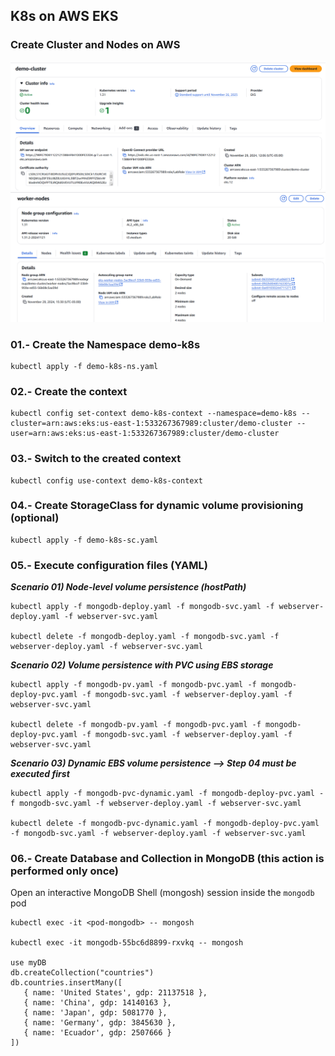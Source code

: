 ## K8s on AWS EKS

### Create Cluster and Nodes on AWS
![Cluster](imgs/01-demo-cluster.png)
![Nodes](imgs/02-worker-nodes.png)

### 01.- Create the Namespace demo-k8s
```
kubectl apply -f demo-k8s-ns.yaml
``` 

### 02.- Create the context
```
kubectl config set-context demo-k8s-context --namespace=demo-k8s --cluster=arn:aws:eks:us-east-1:533267367989:cluster/demo-cluster --user=arn:aws:eks:us-east-1:533267367989:cluster/demo-cluster
```

### 03.- Switch to the created context
```
kubectl config use-context demo-k8s-context
```

### 04.- Create StorageClass for dynamic volume provisioning (optional)
```
kubectl apply -f demo-k8s-sc.yaml
```

### 05.- Execute configuration files (YAML)
***Scenario 01) Node-level volume persistence (hostPath)***
```
kubectl apply -f mongodb-deploy.yaml -f mongodb-svc.yaml -f webserver-deploy.yaml -f webserver-svc.yaml

kubectl delete -f mongodb-deploy.yaml -f mongodb-svc.yaml -f webserver-deploy.yaml -f webserver-svc.yaml
```
***Scenario 02) Volume persistence with PVC using EBS storage***
```
kubectl apply -f mongodb-pv.yaml -f mongodb-pvc.yaml -f mongodb-deploy-pvc.yaml -f mongodb-svc.yaml -f webserver-deploy.yaml -f webserver-svc.yaml

kubectl delete -f mongodb-pv.yaml -f mongodb-pvc.yaml -f mongodb-deploy-pvc.yaml -f mongodb-svc.yaml -f webserver-deploy.yaml -f webserver-svc.yaml
```
***Scenario 03) Dynamic EBS volume persistence --> Step 04 must be executed first***
```
kubectl apply -f mongodb-pvc-dynamic.yaml -f mongodb-deploy-pvc.yaml -f mongodb-svc.yaml -f webserver-deploy.yaml -f webserver-svc.yaml

kubectl delete -f mongodb-pvc-dynamic.yaml -f mongodb-deploy-pvc.yaml -f mongodb-svc.yaml -f webserver-deploy.yaml -f webserver-svc.yaml
```

### 06.- Create Database and Collection in MongoDB (this action is performed only once)

Open an interactive MongoDB Shell (mongosh) session inside the `mongodb` pod
```
kubectl exec -it <pod-mongodb> -- mongosh

kubectl exec -it mongodb-55bc6d8899-rxvkq -- mongosh

use myDB
db.createCollection("countries")
db.countries.insertMany([
   { name: 'United States', gdp: 21137518 },
   { name: 'China', gdp: 14140163 },
   { name: 'Japan', gdp: 5081770 },
   { name: 'Germany', gdp: 3845630 },
   { name: 'Ecuador', gdp: 2507666 }
])
```
